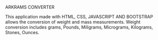 
ARKRAMS CONVERTER



This application made with HTML, CSS, JAVASCRIPT AND BOOTSTRAP allows the conversion of weight and mass measurements.
Weight conversion includes grams, Pounds, Miligrams, Micrograms, Kilograms, Stones, Ounces.
